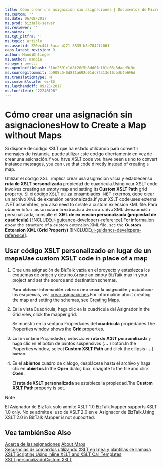 ```yaml
---
title: Cómo crear una asignación sin asignaciones | Documentos de Microsoft
ms.custom: ''
ms.date: 06/08/2017
ms.prod: biztalk-server
ms.reviewer: ''
ms.suite: ''
ms.tgt_pltfrm: ''
ms.topic: article
ms.assetid: 520ec44f-5aca-4271-8835-b8e784214061
caps.latest.revision: 9
author: MandiOhlinger
ms.author: mandia
manager: anneta
ms.openlocfilehash: 81be2591c1d8f20f5b8dd01cf01c03e8daed9c9e
ms.sourcegitcommit: cb908c540d8f1a692d01dc8f313e16cb4b4e696d
ms.translationtype: MT
ms.contentlocale: es-ES
ms.lasthandoff: 09/20/2017
ms.locfileid: "22248796"
---
```

# <a name="how-to-create-a-map-without-maps"></a><span data-ttu-id="9fb33-102">Cómo crear una asignación sin asignaciones</span><span class="sxs-lookup"><span data-stu-id="9fb33-102">How to Create a Map without Maps</span></span>
<span data-ttu-id="9fb33-103">Si dispone de código XSLT que ha estado utilizando para convertir mensajes de instancia, puede utilizar este código directamente en vez de crear una asignación.</span><span class="sxs-lookup"><span data-stu-id="9fb33-103">If you have XSLT code you have been using to convert instance messages, you can use that code directly instead of creating a map.</span></span>  
  
 <span data-ttu-id="9fb33-104">Utilizar el código XSLT implica crear una asignación vacía y establecer su **ruta de XSLT personalizada** propiedad de cuadrícula.</span><span class="sxs-lookup"><span data-stu-id="9fb33-104">Using your XSLT code involves creating an empty map and setting its **Custom XSLT Path** grid property.</span></span> <span data-ttu-id="9fb33-105">Si el código XSLT utiliza ensamblados .NET externos, debe crear un archivo XML de extensión personalizada.</span><span class="sxs-lookup"><span data-stu-id="9fb33-105">If your XSLT code uses external .NET assemblies, you also need to create a custom extension XML file.</span></span> <span data-ttu-id="9fb33-106">Para obtener información sobre la estructura de un archivo XML de extensión personalizada, consulte el **XML de extensión personalizada (propiedad de cuadrícula)** [!INCLUDE[ui-guidance-developers-reference](../includes/ui-guidance-developers-reference.md)].</span><span class="sxs-lookup"><span data-stu-id="9fb33-106">For information about the structure of a custom extension XML file, see the **Custom Extension XML (Grid Property)** [!INCLUDE[ui-guidance-developers-reference](../includes/ui-guidance-developers-reference.md)].</span></span>
  
## <a name="use-custom-xslt-code-in-place-of-a-map"></a><span data-ttu-id="9fb33-107">Usar código XSLT personalizado en lugar de un mapa</span><span class="sxs-lookup"><span data-stu-id="9fb33-107">Use custom XSLT code in place of a map</span></span>  
  
1.  <span data-ttu-id="9fb33-108">Cree una asignación de BizTalk vacía en el proyecto y establezca los esquemas de origen y destino.</span><span class="sxs-lookup"><span data-stu-id="9fb33-108">Create an empty BizTalk map in your project and set the source and destination schemas.</span></span>  
  
     <span data-ttu-id="9fb33-109">Para obtener información sobre cómo crear la asignación y establecer los esquemas, vea [crear asignaciones](../core/creating-maps.md).</span><span class="sxs-lookup"><span data-stu-id="9fb33-109">For information about creating the map and setting the schemas, see [Creating Maps](../core/creating-maps.md).</span></span>  
  
2.  <span data-ttu-id="9fb33-110">En la vista Cuadrícula, haga clic en la cuadrícula del Asignador.</span><span class="sxs-lookup"><span data-stu-id="9fb33-110">In the Grid view, click the mapper grid.</span></span>  
  
     <span data-ttu-id="9fb33-111">Se muestra en la ventana Propiedades del **cuadrícula** propiedades.</span><span class="sxs-lookup"><span data-stu-id="9fb33-111">The Properties window shows the **Grid** properties.</span></span>  
  
3.  <span data-ttu-id="9fb33-112">En la ventana Propiedades, seleccione **ruta de XSLT personalizada** y haga clic en el botón de puntos suspensivos (**...** ) botón.</span><span class="sxs-lookup"><span data-stu-id="9fb33-112">In the Properties window, select **Custom XSLT Path** and click the ellipsis (**…**) button.</span></span>  
  
4.  <span data-ttu-id="9fb33-113">En el **abiertos** cuadro de diálogo, desplácese hasta el archivo y haga clic en **abiertos**.</span><span class="sxs-lookup"><span data-stu-id="9fb33-113">In the **Open** dialog box, navigate to the file and click **Open**.</span></span>  
  
     <span data-ttu-id="9fb33-114">El **ruta de XSLT personalizada** se establece la propiedad.</span><span class="sxs-lookup"><span data-stu-id="9fb33-114">The **Custom XSLT Path** property is set.</span></span>  
  
> [!NOTE]
>  <span data-ttu-id="9fb33-115">El Asignador de BizTalk solo admite XSLT 1.0.</span><span class="sxs-lookup"><span data-stu-id="9fb33-115">BizTalk Mapper supports XSLT 1.0 only.</span></span> <span data-ttu-id="9fb33-116">No se admite el uso de XSLT 2.0 en el Asignador de BizTalk.</span><span class="sxs-lookup"><span data-stu-id="9fb33-116">Using XSLT 2.0 in BizTalk Mapper is not supported.</span></span>  
  
## <a name="see-also"></a><span data-ttu-id="9fb33-117">Vea también</span><span class="sxs-lookup"><span data-stu-id="9fb33-117">See Also</span></span>  
 <span data-ttu-id="9fb33-118">[Acerca de las asignaciones](../core/about-maps.md) </span><span class="sxs-lookup"><span data-stu-id="9fb33-118">[About Maps](../core/about-maps.md) </span></span>  
 <span data-ttu-id="9fb33-119">[Secuencias de comandos utilizando XSLT en línea y plantillas de llamada XSLT](../core/scripting-using-inline-xslt-and-xslt-call-templates.md) </span><span class="sxs-lookup"><span data-stu-id="9fb33-119">[Scripting Using Inline XSLT and XSLT Call Templates](../core/scripting-using-inline-xslt-and-xslt-call-templates.md) </span></span>  
 [<span data-ttu-id="9fb33-120">XSLT personalizado</span><span class="sxs-lookup"><span data-stu-id="9fb33-120">Custom XSLT</span></span>](../core/custom-xslt.md)   